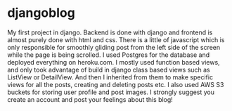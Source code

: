 # djangoblog
My first project in django. Backend is done with django and frontend is almost purely done with html and css. There is a little of javascript which is only responsible for smoothly gliding post from the left side of the screen while the page is being scrolled. I used Postgres for the database and deployed everything on heroku.com. I mostly used function based views, and only took advantage of build in django class based views such as ListView or DetailView. And then I inherited from them to make specific views for all the posts, creating and deleting posts etc. I also used AWS S3 buckets for storing user profile and post images. I strongly suggest you create an account and post your feelings about this blog!
